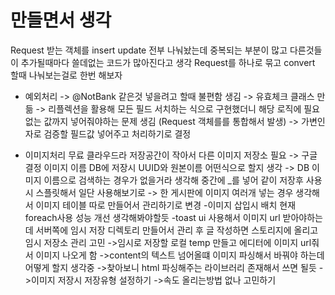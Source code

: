 # 만들면서 생각

Request 받는 객체를 insert update 전부 나눠놨는데 중복되는 부분이 많고 다른것들이 추가될때마다
쓸데없는 코드가 많아진다고 생각 Request를 하나로 묶고 convert 할때 나눠보는걸로 한번 해보자

- 예외처리
-> @NotBank 같은것 넣을려고 할때 불편함 생김 -> 유효체크 클래스 만듦
-> 리플렉션을 활용해 모든 필드 서치하는 식으로 구현했더니 해당 로직에 필요없는 값까지 넣어줘야하는 문제 생김 (Request 객체를를 통합해서 발생)
-> 가변인자로 검증할 필드값 넣어주고 처리하기로 결정

- 이미지처리
무료 클라우드라 저장공간이 작아서 다른 이미지 저장소 필요 -> 구글 결정
이미지 이름 DB에 저장시 UUID와 원본이름 어떤식으로 할지 생각
-> DB 이미지 이름으로 검색하는 경우가 없을거라 생각해 중간에 _를 넣어 같이 저장후 사용시 스플릿해서 일단 사용해보기로
-> 한 게시판에 이미지 여러개 넣는 경우 생각해서 이미지 테이블 따로 만들어서 관리하기로 변경
-이미지 삽입시 배치 현재 foreach사용 성능 개선 생각해봐야할듯
-toast ui 사용해서 이미지 url 받아야하는데 서버쪽에 임시 저장 디렉토리 만들어서 관리 후 글 작성하면 스토리지에 올리고 임시 저장소 관리 고민
->임시로 저장할 로컬 temp 만들고 에디터에 이미지 url줘서 이미지 나오게 함
->content의 텍스트 넘어올떄 이미지 파싱해서 바꿔야 하는데 어떻게 할지 생각중
->찾아보니 html 파싱해주는 라이브러리 존재해서 쓰면 될듯
->이미지 저장시 저장유형 설정하기
->속도 올리는방법 없나 고민하기